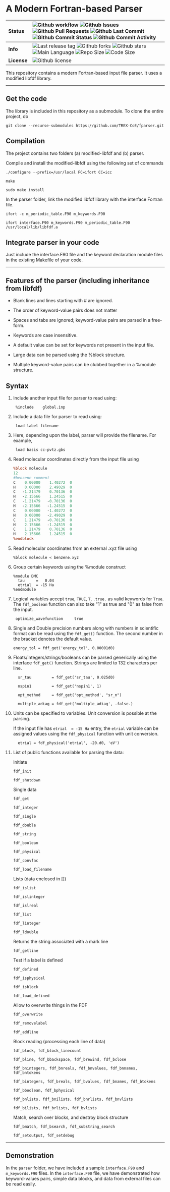# A Modern Fortran-based Parser

| **Status** | ![Github workflow](https://img.shields.io/github/workflow/status/TREX-CoE/fparser/CI) ![Github Issues](https://img.shields.io/github/issues/TREX-CoE/fparser) ![Github Pull Requests](https://img.shields.io/github/issues-pr/TREX-CoE/fparser) ![Github Last Commit](https://img.shields.io/github/last-commit/TREX-CoE/fparser) ![Github Commit Status](https://img.shields.io/github/commit-status/TREX-CoE/fparser/minimal/17440cdde4fea69ee3136256e82fabf94304c967) ![Github Commit Activity](https://img.shields.io/github/commit-activity/w/TREX-CoE/fparser) |  
| :------ | :------- |
| **Info**   | ![Last release tag](https://img.shields.io/github/v/tag/TREX-CoE/fparser) ![Github forks](https://img.shields.io/github/forks/TREX-CoE/fparser) ![Github stars](https://img.shields.io/github/stars/TREX-CoE/fparser)  ![Main Language](https://img.shields.io/github/languages/top/TREX-CoE/fparser)  ![Repo Size](https://img.shields.io/github/repo-size/TREX-CoE/fparser) ![Code Size](https://img.shields.io/github/languages/code-size/TREX-CoE/fparser)|
| **License** | ![Github license](https://img.shields.io/github/license/TREX-CoE/fparser)|



 <!--
-- Build  ![Github workflow](https://img.shields.io/github/workflow/status/TREX-CoE/fparser/CI) 
 - top language ![languages](https://img.shields.io/github/languages/count/TREX-CoE/fparser)
 - contributors ![Contributors](https://img.shields.io/github/contributors/TREX-CoE/fparser)
-  Issues         ![Github issues](https://img.shields.io/github/issues/TREX-CoE/fparser) 
- /github/workflow/status/:user/:repo/:workflow
- Pull Requests  ![Github Pull Requests](https://img.shields.io/github/issues-pr/TREX-CoE/fparser) 
- Forks          ![Github forks](https://img.shields.io/github/forks/TREX-CoE/fparser) 
- Stars          ![Github stars](https://img.shields.io/github/stars/TREX-CoE/fparser) 
- tag            ![Last release tag](https://img.shields.io/github/v/tag/TREX-CoE/fparser)
- Repo size      ![Repo Size](https://img.shields.io/github/repo-size/TREX-CoE/fparser)
- Code size      ![Code Size](https://img.shields.io/github/languages/code-size/TREX-CoE/fparser)
- Commit Status  ![commit-status](https://img.shields.io/github/commit-status/TREX-CoE/fparser/minimal/17440cdde4fea69ee3136256e82fabf94304c967)
- Last Commit    ![Last Commit](https://img.shields.io/github/last-commit/TREX-CoE/fparser)
- Commit Activity ![Commit Activity](https://img.shields.io/github/commit-activity/w/TREX-CoE/fparser)
- Main Language  ![Main Language](https://img.shields.io/github/languages/top/TREX-CoE/fparser)
- Downloads      ![Downloads](https://img.shields.io/github/downloads/TREX-CoE/fparser/total)
- Contributors   ![Contributors](https://img.shields.io/github/contributors/TREX-CoE/fparser)
- Deployment     ![Deployment](https://img.shields.io/github/deployments/TREX-CoE/fparser/stage)
- Code Quality   ![Code Quality](https://img.shields.io/scrutinizer/quality/github/TREX-CoE/fparser)
-->

  This repository contains a modern Fortran-based input file parser. It uses a modified libfdf library.

---

## Get the code
  The library is included in this repository as a submodule. To clone the entire project, do

  `git clone --recurse-submodules https://github.com/TREX-CoE/fparser.git`


## Compilation
  The project contains two folders (a) modified-libfdf and (b) parser.

  Compile and install the modified-libfdf using the following set of commands

  `./configure --prefix=/usr/local FC=ifort CC=icc`

  `make`

  `sudo make install`

  In the parser folder, link the modified libfdf library with the interface Fortran file.

  `ifort -c m_periodic_table.F90 m_keywords.F90`

  `ifort interface.F90 m_keywords.F90 m_periodic_table.F90 /usr/local/lib/libfdf.a`


## Integrate parser in your code
  Just include the interface.F90 file and the keyword declaration module files in the existing Makefile of your code.

---

## Features of the parser (including inheritance from libfdf)

- Blank lines and lines starting with # are ignored.

- The order of keyword-value pairs does not matter

- Spaces and tabs are ignored; keyword-value pairs are parsed in a free-form. 

- Keywords are case insensitive.

- A default value can be set for keywords not present in the input file. 

- Large data can be parsed using the %block structure.

- Multiple keyword-value pairs can be clubbed together in a %module structure.


## Syntax

1. Include another input file for parser to read using:

    ` %include    global.inp`

2. Include a data file for parser to read using:

    ` load label filename`

3. Here, depending upon the label, parser will provide the filename. For example,

    ` load basis cc-pvtz.gbs`

4. Read molecular coordinates directly from the input file using 

    ```perl
    %block molecule 
    12
    #benzene comment
    C    0.00000    1.40272  0
    H    0.00000    2.49029  0
    C   -1.21479    0.70136  0
    H   -2.15666    1.24515  0
    C   -1.21479   -0.70136  0
    H   -2.15666   -1.24515  0
    C    0.00000   -1.40272  0
    H    0.00000   -2.49029  0
    C    1.21479   -0.70136  0
    H    2.15666   -1.24515  0
    C    1.21479    0.70136  0
    H    2.15666    1.24515  0
    %endblock
    ```

5. Read molecular coordinates from an external .xyz file using 

    ` %block molecule < benzene.xyz `

6. Group certain keywords using the %module construct

    ```Fortran
    %module DMC
      tau     =   0.04
      etrial  = -15 Ha
    %endmodule
    ```

7. Logical variables accept `true`, `TRUE`, `T`, `.true.` as valid keywords for `True`. The `fdf_boolean` function can also  take "1" as true and "0" as false from the input.

    ` optimize_wavefunction 	true`

8. Single and Double precision numbers along with numbers in scientific format can be read using the `fdf_get()` function. 
The second number in the bracket denotes the default value.

    `energy_tol = fdf_get('energy_tol', 0.00001d0)`

9. Floats/integers/strings/booleans can be parsed generically using the interface `fdf_get()` function. Strings are limited to 132 characters per line.

    `  sr_tau         = fdf_get('sr_tau', 0.025d0)`

    `  nspin1         = fdf_get('nspin1', 1)`

    `  opt_method     = fdf_get('opt_method', "sr_n")`

    `  multiple_adiag = fdf_get('multiple_adiag', .false.)`

10. Units can be specified to variables. Unit conversion is possible at the parsing.

    If the input file has `etrial  = -15 Ha` entry, the `etrial` variable can be assigned values using the `fdf_physical` function with unit conversion.

    `  etrial = fdf_physical('etrial', -20.d0, 'eV')`

11. List of public functions available for parsing the data:

    Initiate

    `fdf_init` 

    `fdf_shutdown`

    Single data

    `fdf_get`

    `fdf_integer`

    `fdf_single`

    `fdf_double`

    `fdf_string`

    `fdf_boolean`

    `fdf_physical`

    `fdf_convfac`

    `fdf_load_filename`

    Lists (data enclosed in [])

    `fdf_islist`

    `fdf_islinteger`

    `fdf_islreal`

    `fdf_list`

    `fdf_linteger`

    `fdf_ldouble`

    Returns the string associated with a mark line

    `fdf_getline`

    Test if a label is defined

    `fdf_defined`

    `fdf_isphysical`

    `fdf_isblock`

    `fdf_load_defined`

    Allow to overwrite things in the FDF

    `fdf_overwrite`

    `fdf_removelabel`

    `fdf_addline`

    Block reading (processing each line of data)

    `fdf_block, fdf_block_linecount`

    `fdf_bline, fdf_bbackspace, fdf_brewind, fdf_bclose`

    `fdf_bnintegers, fdf_bnreals, fdf_bnvalues, fdf_bnnames, fdf_bntokens`

    `fdf_bintegers, fdf_breals, fdf_bvalues, fdf_bnames, fdf_btokens`

    `fdf_bboolean, fdf_bphysical`

    `fdf_bnlists, fdf_bnilists, fdf_bnrlists, fdf_bnvlists`

    `fdf_bilists, fdf_brlists, fdf_bvlists`
  
    Match, search over blocks, and destroy block structure

    `fdf_bmatch, fdf_bsearch, fdf_substring_search`

    `fdf_setoutput, fdf_setdebug`

---

## Demonstration


  In the `parser` folder, we have included a sample `interface.F90` and `m_keywords.F90` files. 
  In the `interface.F90` file, we have demonstrated how keyword-values pairs, simple data blocks, 
  and data from external files can be read easily. 

